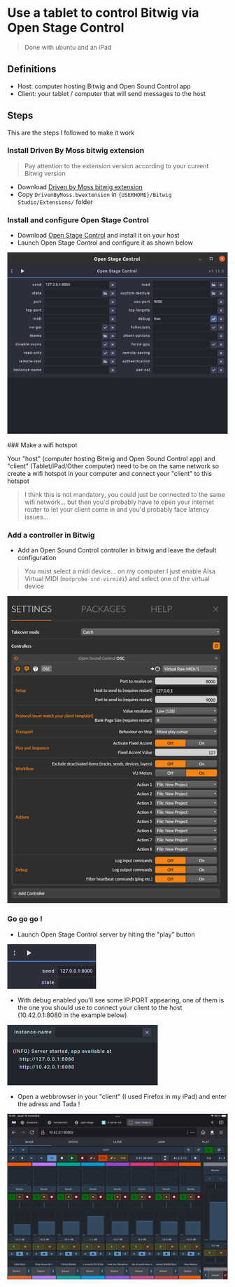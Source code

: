 # Use a tablet to control Bitwig via Open Stage Control

> Done with ubuntu and an iPad


## Definitions
- Host: computer hosting Bitwig and Open Sound Control app
- Client: your tablet / computer that will send messages to the host

## Steps

This are the steps I followed to make it work


### Install Driven By Moss bitwig extension 


> Pay attention to the extension version according to your current Bitwig version


- Download [Driven by Moss bitwig extension](http://www.mossgrabers.de/Software/Bitwig/Bitwig.html)  
- Copy `DrivenByMoss.bwextension` in `{USERHOME}/Bitwig Studio/Extensions/` folder

### Install and configure Open Stage Control

- Download [Open Stage Control](https://openstagecontrol.ammd.net/) and install it on your host
- Launch Open Stage Control and configure it as shown below

![Open Stage Control conf window](./assets/osc_osc_conf_window.png "Open Stage Control conf window")


### Make a wifi hotspot

Your "host" (computer hosting Bitwig and Open Sound Control app) and "client" (Tablet/iPad/Other computer) need to be on the same network so create a wifi hotspot in your computer and connect your "client" to this hotspot

> I think this is not mandatory, you could just be connected to the same wifi network... but then you'd probably have to open your internet router to let your client come in and you'd probably face latency issues...


### Add a controller in Bitwig

- Add an Open Sound Control controller in bitwig and leave the default configuration

> You must select a midi device... on my computer I just enable Alsa Virtual MIDI (`modprobe snd-virmidi`) and select one of the virtual device

![Bitwig OSC controller configuration](./assets/osc_bitwig_conf.png "Bitwig OSC controller configuration")


### Go go go !

- Launch Open Stage Control server by hiting the "play" button

![Open Stage Control launch server](./assets/osc_launch_server.png "Open Stage Control launch server")

- With debug enabled you'll see some IP:PORT appearing, one of them is the one you should use to connect your client to the host (10.42.0.1:8080 in the example below)

![Open Stage Control IPs](./assets/osc_console_ips.png "Open Stage Control IPs")

- Open a webbrowser in your "client" (I used Firefox in my iPad) and enter the adress and Tada !

![Open Stage Control on iPad](./assets/osc_ipad_firefox.png "Open Stage Control on iPad")
